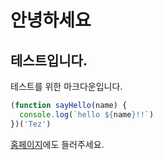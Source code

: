 # 안녕하세요

## 테스트입니다.

테스트를 위한 마크다운입니다.

```js
(function sayHello(name) {
  console.log(`hello ${name}!!`)
})('Tez')
```

[홈페이지](#)에도 들러주세요.